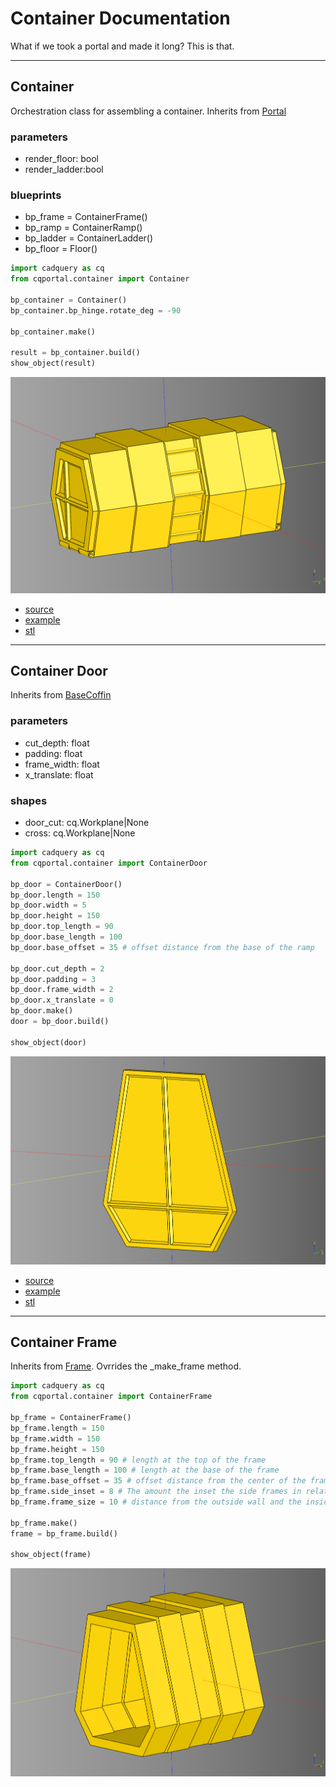 # Container Documentation

What if we took a portal and made it long? This is that.

---
## Container

Orchestration class for assembling a container. Inherits from [Portal](./portal.md#portal)

### parameters
* render_floor: bool
* render_ladder:bool

### blueprints
* bp_frame = ContainerFrame()
* bp_ramp = ContainerRamp()
* bp_ladder = ContainerLadder()
* bp_floor = Floor()

```python
import cadquery as cq
from cqportal.container import Container

bp_container = Container()
bp_container.bp_hinge.rotate_deg = -90

bp_container.make()

result = bp_container.build()
show_object(result)
```

![](image/container/35.png)

* [source](../src/cqportal/container/Container.py)
* [example](../example/container/container.py)
* [stl](../stl/container.stl)

---
## Container Door

Inherits from [BaseCoffin](./portal.md#basecoffin)

### parameters
* cut_depth: float
* padding: float
* frame_width: float
* x_translate: float

### shapes
* door_cut: cq.Workplane|None
* cross: cq.Workplane|None

```python
import cadquery as cq
from cqportal.container import ContainerDoor

bp_door = ContainerDoor()
bp_door.length = 150
bp_door.width = 5
bp_door.height = 150
bp_door.top_length = 90
bp_door.base_length = 100
bp_door.base_offset = 35 # offset distance from the base of the ramp

bp_door.cut_depth = 2
bp_door.padding = 3
bp_door.frame_width = 2
bp_door.x_translate = 0
bp_door.make()
door = bp_door.build()

show_object(door)
```

![](image/container/36.png)

* [source](../src/cqportal/container/ContainerDoor.py)
* [example](../example/container/containerDoor.py)
* [stl](../stl/container_door.stl)

---

## Container Frame

Inherits from [Frame](./portal.md#frame). Ovrrides the _make_frame method.

```python
import cadquery as cq
from cqportal.container import ContainerFrame

bp_frame = ContainerFrame()
bp_frame.length = 150
bp_frame.width = 150
bp_frame.height = 150
bp_frame.top_length = 90 # length at the top of the frame
bp_frame.base_length = 100 # length at the base of the frame
bp_frame.base_offset = 35 # offset distance from the center of the frame
bp_frame.side_inset = 8 # The amount the inset the side frames in relation to the center.
bp_frame.frame_size = 10 # distance from the outside wall and the inside wall.

bp_frame.make()
frame = bp_frame.build()

show_object(frame)
```

![](image/container/37.png)


